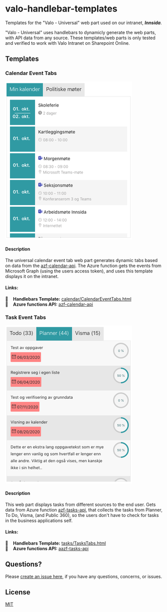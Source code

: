 # valo-handlebar-templates

Templates for the "Valo - Universal" web part used on our intranet, ___Innsida___. 

"Valo - Universal" uses handlebars to dynamicly generate the web parts, with API data from any source. These templates/web parts is only tested and verified to work with Valo Intranet on Sharepoint Online.

## Templates

### Calendar Event Tabs

![Example of calendar event tabs](_docs/CalendarTabExample.png)

#### Description

The universal calendar event tab web part generates dynamic tabs based on data from the [azf-calendar-api](https://github.com/vtfk/azf-calendar-api). The Azure function gets the events from Microsoft Graph (using the users access token), and uses this template displays it on the intranet.

#### Links:
:link: &nbsp;&nbsp; __Handlebars Template:__ [calendar/CalendarEventTabs.html](calendar/CalendarEventTabs.html)<br />
:link: &nbsp;&nbsp; __Azure functions API:__ [azf-calendar-api](https://github.com/vtfk/azf-calendar-api)<br />


### Task Event Tabs

![Example of task tabs](_docs/TaskTabExample.png)

#### Description

This web part displays tasks from different sources to the end user. Gets data from Azure function [azf-tasks-api](https://github.com/vtfk/azf-tasks-api), that collects the tasks from Planner, To Do, Visma, (and Public 360), so the users don't have to check for tasks in the business applications self.

#### Links:
:link: &nbsp;&nbsp; __Handlebars Template:__ [tasks/TasksTabs.html](tasks/TasksTabs.html)<br />
:link: &nbsp;&nbsp; __Azure functions API:__ [aazf-tasks-api](https://github.com/vtfk/azf-tasks-api)<br />


## Questions?

Please [create an issue here](https://github.com/vtfk/valo-handlebar-templates/issues), if you have any questions, concerns, or issues.

## License

[MIT](https://github.com/vtfk/valo-handlebar-templates/blob/master/README.md)
